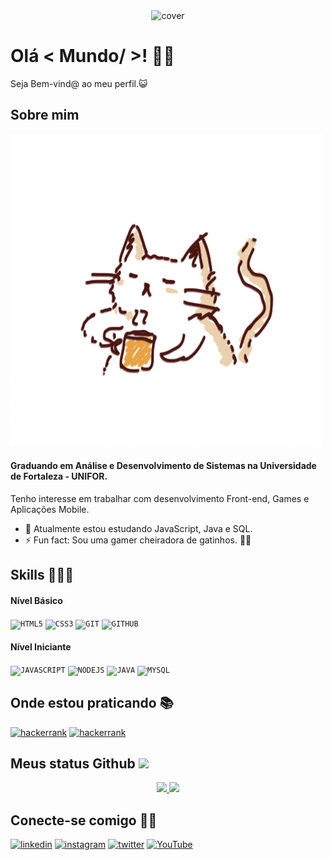 <div align="center">
<img width="auto" src="https://dsm01pap002files.storage.live.com/y4mPk3DsRtfXEg49JysLJZeYhPnDgFxjx1NQ6R4s8djEIGehCpkvJea-hI8Hk_cRmTRE6dEJOSBsSMB8tsKKqFHUsZBqOJXOHfauSWfC3k2cTeBAcyK6brJ4cRSFpZebq5LafNBdS_onDGhL2oGwBQ5uSQM5UKiMXEkWT6bFJlI210F263jSm3ZQkZX6ce1oie_?width=700&height=200&cropmode=none" alt="cover" />
</div>

<h1> Olá < Mundo/ >! 🖖🏽 </h1>
<p align='center'>

</p>
<div size='20px'> Seja Bem-vind@ ao meu perfil.😺
</div>

<h2> Sobre mim </h2>

![Resultado final do projeto](public/assets/image/gato_cafe.gif)

#### Graduando em Análise e Desenvolvimento de Sistemas na Universidade de Fortaleza - UNIFOR.
Tenho interesse em trabalhar com desenvolvimento Front-end, Games e Aplicações Mobile.

- 🌱 Atualmente estou estudando JavaScript, Java e SQL. 
- ⚡ Fun fact: Sou uma gamer cheiradora de gatinhos. 🐱‍💻

<h2> Skills 👩🏽‍💻 </h2>
<h4>Nível Básico</h4>
<code><img width="40px" src="https://cdn.jsdelivr.net/gh/devicons/devicon/icons/html5/html5-original-wordmark.svg" title = "HTML5"/></code>
<code><img width="40px" src="https://cdn.jsdelivr.net/gh/devicons/devicon/icons/css3/css3-original-wordmark.svg" title = "CSS3"/></code>
<code><img width="40px" src="https://cdn.jsdelivr.net/gh/devicons/devicon/icons/git/git-original.svg" title = "GIT"/></code>
<code><img width="40px" src="https://cdn.jsdelivr.net/gh/devicons/devicon/icons/github/github-original.svg" title = "GITHUB"/></code>

<h4>Nível Iniciante</h4>
<code><img width="40px" src="https://cdn.jsdelivr.net/gh/devicons/devicon/icons/javascript/javascript-original.svg" title = "JAVASCRIPT"/></code>
<code><img width="40px" src="https://cdn.jsdelivr.net/gh/devicons/devicon/icons/nodejs/nodejs-original.svg" title = "NODEJS"/></code>
<code><img width="40px" src="https://cdn.jsdelivr.net/gh/devicons/devicon/icons/java/java-original.svg" title = "JAVA"/></code>
<code><img width="40px" src="https://cdn.jsdelivr.net/gh/devicons/devicon/icons/mysql/mysql-original.svg" title = "MYSQL"/></code>

<h2> Onde estou praticando 📚 </h2>  
  
[<img src='https://img.icons8.com/external-tal-revivo-shadow-tal-revivo/48/000000/external-hackerrank-is-a-technology-company-that-focuses-on-competitive-programming-logo-shadow-tal-revivo.png' alt='hackerrank' height='50'>](https://www.hackerrank.com/alinykellyfs) [<img src='https://resources.beecrowd.com.br/judge/img/5.0/logo-beecrowd.png?1635097036' alt='hackerrank' height='50'>](https://www.beecrowd.com.br/judge/pt/profile/519007) 

<h2> Meus status Github <img src='https://media1.giphy.com/media/du3J3cXyzhj75IOgvA/giphy.gif?cid=ecf05e47x2g034i9pzwtzzsd3xgg2w9nr94t4tflbbgo3008&rid=giphy.gif' width='32px'> </h2>
<p align="center">
<a href="https://github.com/alinykelly">
  <img height="180em" src="https://github-readme-stats-eight-theta.vercel.app/api?username=alinykelly&show_icons=true&theme=dracula&include_all_commits=true&count_private=true"/>
  <img height="180em" src="https://github-readme-stats-eight-theta.vercel.app/api/top-langs/?username=alinykelly&layout=compact&langs_count=8&theme=dracula"/>
</a>
</p>

<h2> Conecte-se comigo 🤝🏽 </h2>
  
[<img src='https://img.icons8.com/nolan/64/linkedin.png' alt='linkedin' height='50'>](https://www.linkedin.com/in/alinykelly/)  [<img src='https://img.icons8.com/nolan/64/instagram-new.png' alt='instagram' height='50'>](https://www.instagram.com/alinykellyfs/)  [<img src='https://img.icons8.com/nolan/64/twitter.png' alt='twitter' height='50'>](https://twitter.com/alinykellyfs)  [<img src='https://img.icons8.com/nolan/64/youtube-squared.png' alt='YouTube' height='50'>](https://www.youtube.com/channel/UC3elbSJ6anMa54jSInSXa0w)  
